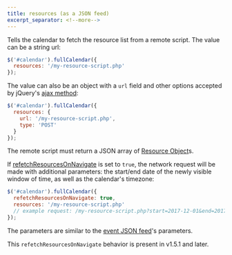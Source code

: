```yaml
---
title: resources (as a JSON feed)
excerpt_separator: <!--more-->
---
```


Tells the calendar to fetch the resource list from a remote script.<!--more--> The value can be a string url:

```js
$('#calendar').fullCalendar({
  resources: '/my-resource-script.php'
});
```

The value can also be an object with a `url` field and other options accepted by jQuery's [ajax method](http://api.jquery.com/jquery.ajax/):

```js
$('#calendar').fullCalendar({
  resources: {
    url: '/my-resource-script.php',
    type: 'POST'
  }
});
```

The remote script must return a JSON array of [Resource Object](resource-object)s.

If [refetchResourcesOnNavigate](refetchResourcesOnNavigate) is set to `true`, the network request will be made with additional parameters: the start/end date of the newly visible window of time, as well as the calendar's timezone:

```js
$('#calendar').fullCalendar({
  refetchResourcesOnNavigate: true,
  resources: '/my-resource-script.php'
  // example request: /my-resource-script.php?start=2017-12-01&end=2017-01-12&timezone=UTC
});
```

The parameters are similar to the [event JSON feed](events-function)'s parameters.

This `refetchResourcesOnNavigate` behavior is present in v1.5.1 and later.
